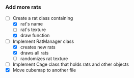 ### Add more rats

- [ ] Create a rat class containing
    - [x] rat's name
    - [ ] rat's texture
    - [x] draw function
- [ ] Implement RatManager class
    - [x] creates new rats
    - [x] draws all rats
    - [ ] randomizes rat texture
- [ ] Implement Cage class that holds rats and other objects
- [x] Move cubemap to another file
